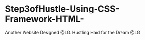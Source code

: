 # Step3ofHustle-Using-CSS-Framework-HTML-
Another Website Designed @LG. Hustling Hard for the Dream @LG
